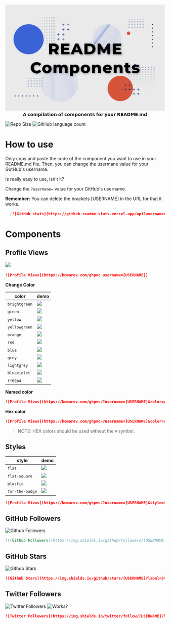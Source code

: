 <p align="center">
  <img src="https://raw.githubusercontent.com/FabianHMzz/readme-components/main/public/RC.png" alt="README Components">
  𝗔 𝗰𝗼𝗺𝗽𝗶𝗹𝗮𝘁𝗶𝗼𝗻 𝗼𝗳 𝗰𝗼𝗺𝗽𝗼𝗻𝗲𝗻𝘁𝘀 𝗳𝗼𝗿 𝘆𝗼𝘂𝗿 𝗥𝗘𝗔𝗗𝗠𝗘.𝗺𝗱
</p>

![Repo Size](https://img.shields.io/github/repo-size/FabianHMzz/readme-components?color=burlywood&logo=github&style=for-the-badge)
![GitHub language count](https://img.shields.io/github/languages/count/FabianHMzz/readme-components?color=burlywood&logo=astro&logoColor=white&style=for-the-badge)

# How to use
Only copy and paste the code of the component you want to use in your README.md file. Then, you can change the usermane value for your GutHub's username.

Is really easy to use, isn't it?

Change the <code>?usermane=</code> value for your GitHub's username.

**Remember:** You can delete the brackets [USERNAME] in the URL for that it works.

```Markdown
  [![GitHub stats](https://github-readme-stats.vercel.app/api?username=[USERNAME])](https://github.com/rahulkarda/readme-components)

```

# Components

## Profile Views

<a>
    <img height="25px" src="https://komarev.com/ghpvc/?username=FabianHMzz&style=for-the-badge">
</a>

```Markdown
![Profile Views](https://komarev.com/ghpvc username=[USERNAME])
```

**Change Color**

| color | demo |
| ----- | ---- |
| `brightgreen` | ![](https://img.shields.io/static/v1?label=Profile+views&message=1234567890&color=brightgreen) |
| `green` | ![](https://img.shields.io/static/v1?label=Profile+views&message=1234567890&color=green) |
| `yellow` | ![](https://img.shields.io/static/v1?label=Profile+views&message=1234567890&color=yellow) |
| `yellowgreen` | ![](https://img.shields.io/static/v1?label=Profile+views&message=1234567890&color=yellowgreen) |
| `orange` | ![](https://img.shields.io/static/v1?label=Profile+views&message=1234567890&color=orange) |
| `red` | ![](https://img.shields.io/static/v1?label=Profile+views&message=1234567890&color=red) |
| `blue` | ![](https://img.shields.io/static/v1?label=Profile+views&message=1234567890&color=blue) |
| `grey` | ![](https://img.shields.io/static/v1?label=Profile+views&message=1234567890&color=grey) |
| `lightgrey` | ![](https://img.shields.io/static/v1?label=Profile+views&message=1234567890&color=lightgrey) |
| `blueviolet` | ![](https://img.shields.io/static/v1?label=Profile+views&message=1234567890&color=blueviolet) |
| `ff69b4` | ![](https://img.shields.io/static/v1?label=Profile+views&message=1234567890&color=ff69b4) |

**Named color**

```Markdown
![Profile Views](https://komarev.com/ghpvc/?username=[USERNAME]&color=green)
```

**Hex color**

```Markdown
![Profile Views](https://komarev.com/ghpvc/?username=[USERNAME]&color=dc143c)
```

>NOTE: HEX colors should be used without the `#` symbol.

## Styles

| style | demo |
| ----- | ---- |
| `flat` | ![](https://img.shields.io/static/v1?label=Profile+views&message=1234567890&color=007ec6&style=flat) |
| `flat-square` | ![](https://img.shields.io/static/v1?label=Profile+views&message=1234567890&color=007ec6&style=flat-square) |
| `plastic` | ![](https://img.shields.io/static/v1?label=Profile+views&message=1234567890&color=007ec6&style=plastic) |
| `for-the-badge` | ![](https://img.shields.io/static/v1?label=Profile+views&message=1234567890&color=007ec6&style=for-the-badge) |

```Markdown
![Profile Views](https://komarev.com/ghpvc/?username=[USERNAME]&style=flat-square)
```

## GitHub Followers

![Github Followers](https://img.shields.io/github/followers/midudev?label=Followers&logo=GitHub&style=for-the-badge)

```Markdown
[![Github Followers](https://img.shields.io/github/followers/[USERNAME]?label=Followers&logo=GitHub&style=for-the-badge)
```

## GitHub Stars

![Github Stars](https://img.shields.io/github/stars/midudev?label=Stars&logo=GitHub&style=for-the-badge)

```Markdown
![Github Stars](https://img.shields.io/github/stars/[USERNAME]?label=Stars&logo=GitHub&style=for-the-badge)
```

## Twitter Followers

![Twitter Followers](https://img.shields.io/twitter/follow/FabianHMz_?label=Twitter&logo=twitter&style=for-the-badge&color=blue) ![Works?](https://img.shields.io/badge/Works%3F-no-red?style=for-the-badge)

```Markdown
![Twitter Followers](https://img.shields.io/twitter/follow/[USERNAME]?label=Followers&logo=Twitter&style=for-the-badge)
```
